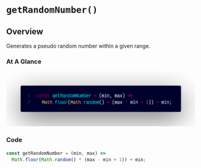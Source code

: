 # `getRandomNumber()`

## Overview

Generates a pseudo random number within a given range.

### At A Glance

![A screenshot of the titular code snippet](../snapshots/getRandomNumber.png)

### Code

```js
const getRandomNumber = (min, max) =>
  Math.floor(Math.random() * (max - min + 1)) + min;
```
